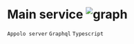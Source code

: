 # Main service ![graph](https://user-images.githubusercontent.com/18731391/77220965-98f5aa00-6b6f-11ea-81bb-57cbb818c714.PNG)
`Appolo server` `Graphql` `Typescript`

